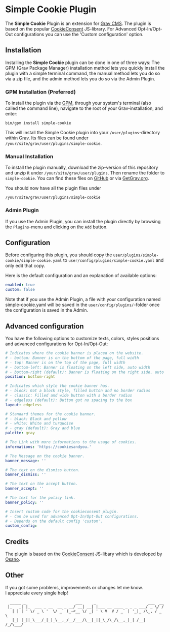# Simple Cookie Plugin

The **Simple Cookie** Plugin is an extension for [Grav CMS](http://github.com/getgrav/grav). The plugin is based on the popular [CookieConsent](https://cookieconsent.osano.com/) JS-library. For Advanced Opt-In/Opt-Out configurations you can use the 'Custom configuration' option.

## Installation

Installing the **Simple Cookie** plugin can be done in one of three ways: The GPM (Grav Package Manager) installation method lets you quickly install the plugin with a simple terminal command, the manual method lets you do so via a zip file, and the admin method lets you do so via the Admin Plugin.

### GPM Installation (Preferred)

To install the plugin via the [GPM](http://learn.getgrav.org/advanced/grav-gpm), through your system's terminal (also called the command line), navigate to the root of your Grav-installation, and enter:

    bin/gpm install simple-cookie

This will install the Simple Cookie plugin into your `/user/plugins`-directory within Grav. Its files can be found under `/your/site/grav/user/plugins/simple-cookie`.

### Manual Installation

To install the plugin manually, download the zip-version of this repository and unzip it under `/your/site/grav/user/plugins`. Then rename the folder to `simple-cookie`. You can find these files on [GitHub](https://github.com/thomasschwarz96/grav-plugin-simple-cookie) or via [GetGrav.org](http://getgrav.org/downloads/plugins#extras).

You should now have all the plugin files under

    /your/site/grav/user/plugins/simple-cookie


### Admin Plugin

If you use the Admin Plugin, you can install the plugin directly by browsing the `Plugins`-menu and clicking on the `Add` button.

## Configuration

Before configuring this plugin, you should copy the `user/plugins/simple-cookie/simple-cookie.yaml` to `user/config/plugins/simple-cookie.yaml` and only edit that copy.

Here is the default configuration and an explanation of available options:

```yaml
enabled: true
custom: false
```

Note that if you use the Admin Plugin, a file with your configuration named simple-cookie.yaml will be saved in the `user/config/plugins/`-folder once the configuration is saved in the Admin.

## Advanced configuration

You have the following options to customize texts, colors, styles positions and advanced configurations for Opt-In/Opt-Out:

```yaml
# Indicates where the cookie banner is placed on the website.
# - bottom: Banner is on the bottom of the page, full width
# - top: Banner is on the top of the page, full width
# - bottom-left: Banner is floating on the left side, auto width
# - bottom-right (default): Banner is floating on the right side, auto width
position: bottom-right

# Indicates which style the cookie banner has.
# - block: Got a block style, filled button and no border radius
# - classic: Filled and wide button with a border radius
# - edgeless (default): Button got no spacing to the box
layout: edgeless

# Standard themes for the cookie banner.
# - black: Black and yellow
# - white: White and turquoise
# - gray (default): Gray and blue
palette: gray

# The Link with more informations to the usage of cookies.
informations: 'https://cookiesandyou.'

# The Message on the cookie banner.
banner_message: ''

# The text on the dismiss button.
banner_dismiss: ''

# The text on the accept button.
banner_accept: ''

# The text for the policy link.
banner_policy: ''

# Insert custom code for the cookieconsent plugin.
# - Can be used for advanced Opt-In/Opt-Out configurations.
# - Depends on the default config 'custom'.
custom_config:
```


## Credits

The plugin is based on the [CookieConsent](https://cookieconsent.osano.com/) JS-libary which is developed by [Osano](https://www.osano.com/).


## Other

If you got some problems, improvements or changes let me know.  
I appreciate every single help!


```
  _____ _                      ___     _                       ___  __
 |_   _| |_  ___ _ __  __ _ __/ __| __| |___ __ ____ _ _ _ ___/ _ \/ /
   | | | ' \/ _ \ '  \/ _` (_-<__ \/ _| ' \ V  V / _` | '_|_ /\_, / _ \
   |_| |_||_\___/_|_|_\__,_/__/___/\__|_||_\_/\_/\__,_|_| /__| /_/\___/
```

